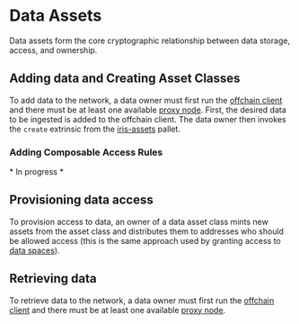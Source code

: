 # Data Assets

Data assets form the core cryptographic relationship between data storage, access, and ownership.

## Adding data and Creating Asset Classes

To add data to the network, a data owner must first run the [offchain client](./offchain_client.md) and there must be at least one available [proxy node](./proxy.md). First, the desired data to be ingested is added to the offchain client. The data owner then invokes the `create` extrinsic from the [iris-assets](../pallets/pallets_iris_assets.md) pallet.

### Adding Composable Access Rules

\* In progress *

## Provisioning data access

To provision access to data, an owner of a data asset class mints new assets from the asset class and distributes them to addresses who should be allowed access (this is the same approach used by granting access to [data spaces](./data_spaces.md)).

## Retrieving data

To retrieve data to the network, a data owner must first run the [offchain client](./offchain_client.md) and there must be at least one available [proxy node](./proxy.md).
